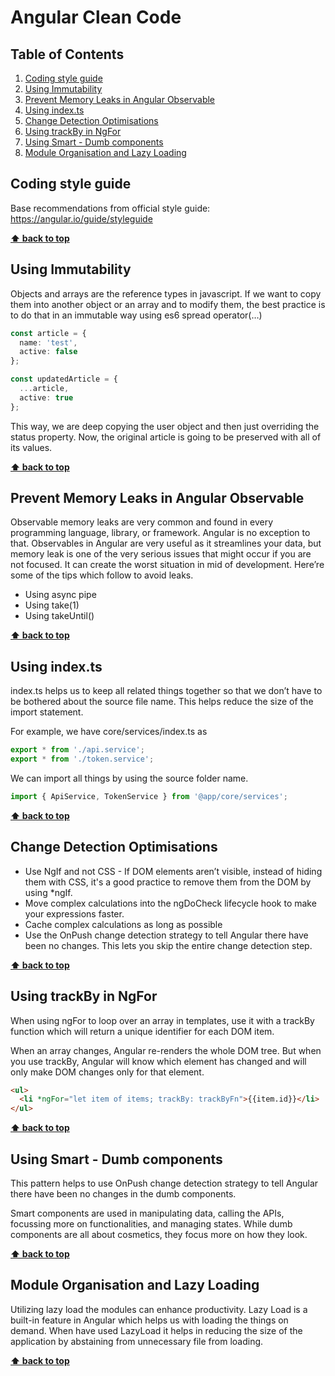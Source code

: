 # Angular Clean Code

## Table of Contents

  1. [Coding style guide](#coding-style-guide)
  2. [Using Immutability](#using-immutability)
  3. [Prevent Memory Leaks in Angular Observable](#prevent-memory-leaks-in-angular-observable)
  4. [Using index.ts](#using-index.ts)
  5. [Change Detection Optimisations](#change-detection-optimisations)
  6. [Using trackBy in NgFor](#using-track-by)
  7. [Using Smart - Dumb components](#using-smart-dumb-components)
  8. [Module Organisation and Lazy Loading](#module-organisation-and-lazy-loading)

## Coding style guide

Base recommendations from official style guide: https://angular.io/guide/styleguide

**[⬆ back to top](#table-of-contents)**

## Using Immutability

Objects and arrays are the reference types in javascript. If we want to copy them into another object or an array and to modify them, the best practice is to do that in an immutable way using es6 spread operator(…)

```ts
const article = {
  name: 'test',
  active: false
};

const updatedArticle = {
  ...article,
  active: true
};
```

This way, we are deep copying the user object and then just overriding the status property. Now, the original article is going to be preserved with all of its values.

**[⬆ back to top](#table-of-contents)**

## Prevent Memory Leaks in Angular Observable

Observable memory leaks are very common and found in every programming language, library, or framework. Angular is no exception to that. Observables in Angular are very useful as it streamlines your data, but memory leak is one of the very serious issues that might occur if you are not focused. It can create the worst situation in mid of development. Here’re some of the tips which follow to avoid leaks.

- Using async pipe
- Using take(1)
- Using takeUntil()

**[⬆ back to top](#table-of-contents)**

## Using index.ts

index.ts helps us to keep all related things together so that we don’t have to be bothered about the source file name. This helps reduce the size of the import statement.

For example, we have core/services/index.ts as

```ts
export * from './api.service';
export * from './token.service';
```

We can import all things by using the source folder name.

```ts
import { ApiService, TokenService } from '@app/core/services';
```

**[⬆ back to top](#table-of-contents)**

## Change Detection Optimisations

- Use NgIf and not CSS - If DOM elements aren’t visible, instead of hiding them with CSS, it's a good practice to remove them from the DOM by using *ngIf.
- Move complex calculations into the ngDoCheck lifecycle hook to make your expressions faster.
- Cache complex calculations as long as possible
- Use the OnPush change detection strategy to tell Angular there have been no changes. This lets you skip the entire change detection step.

**[⬆ back to top](#table-of-contents)**

## Using trackBy in NgFor

When using ngFor to loop over an array in templates, use it with a trackBy function which will return a unique identifier for each DOM item.

When an array changes, Angular re-renders the whole DOM tree. But when you use trackBy, Angular will know which element has changed and will only make DOM changes only for that element.

```html
<ul>
  <li *ngFor="let item of items; trackBy: trackByFn">{{item.id}}</li>
</ul>
```

**[⬆ back to top](#table-of-contents)**

## Using Smart - Dumb components

This pattern helps to use OnPush change detection strategy to tell Angular there have been no changes in the dumb components.

Smart components are used in manipulating data, calling the APIs, focussing more on functionalities, and managing states. While dumb components are all about cosmetics, they focus more on how they look.

**[⬆ back to top](#table-of-contents)**

## Module Organisation and Lazy Loading

Utilizing lazy load the modules can enhance productivity. Lazy Load is a built-in feature in Angular which helps us with loading the things on demand. When have used LazyLoad it helps in reducing the size of the application by abstaining from unnecessary file from loading.

**[⬆ back to top](#table-of-contents)**